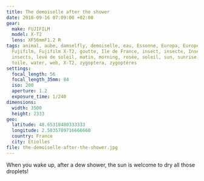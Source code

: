 ```yaml
---
title: The demoiselle after the shower
date: 2018-09-16 07:09:00 +02:00
gear:
  make: FUJIFILM
  model: X-T2
  lens: XF56mmF1.2 R
tags: animal, aube, damselfly, demoiselle, eau, Essonne, Europa, Europe, France,
  Fujifilm, Fujifilm X-T2, goutte, Ile de France, insect, insecte, Insectes,
  insects, levé de soleil, matin, morning, rosée, soleil, sun, sunrise, Tigery,
  toile, water, web, X-T2, zygoptera, zygoptères
settings:
  focal_length: 56
  focal_length_35mm: 84
  iso: 200
  aperture: 1.2
  exposure_time: 1/240
dimensions:
  width: 3500
  height: 2333
geo:
  latitude: 48.65318480333333
  longitude: 2.5035789716666668
  country: France
  city: Étiolles
file: the-demoiselle-after-the-shower.jpg
---
```


When you wake up, after a dew shower, the sun is welcome to dry all those droplets!
